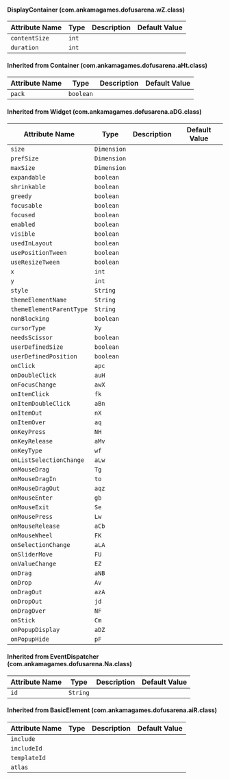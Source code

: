 #### DisplayContainer (com.ankamagames.dofusarena.wZ.class)

| Attribute Name | Type | Description | Default Value |
|-----|----|---|---|
|``contentSize``|``int``|        |        |
|``duration``|``int``|        |        |
#### Inherited from Container (com.ankamagames.dofusarena.aHt.class)

| Attribute Name | Type | Description | Default Value |
|-----|----|---|---|
|``pack``|``boolean``|        |        |
#### Inherited from Widget (com.ankamagames.dofusarena.aDG.class)

| Attribute Name | Type | Description | Default Value |
|-----|----|---|---|
|``size``|``Dimension``|        |        |
|``prefSize``|``Dimension``|        |        |
|``maxSize``|``Dimension``|        |        |
|``expandable``|``boolean``|        |        |
|``shrinkable``|``boolean``|        |        |
|``greedy``|``boolean``|        |        |
|``focusable``|``boolean``|        |        |
|``focused``|``boolean``|        |        |
|``enabled``|``boolean``|        |        |
|``visible``|``boolean``|        |        |
|``usedInLayout``|``boolean``|        |        |
|``usePositionTween``|``boolean``|        |        |
|``useResizeTween``|``boolean``|        |        |
|``x``|``int``|        |        |
|``y``|``int``|        |        |
|``style``|``String``|        |        |
|``themeElementName``|``String``|        |        |
|``themeElementParentType``|``String``|        |        |
|``nonBlocking``|``boolean``|        |        |
|``cursorType``|``Xy``|        |        |
|``needsScissor``|``boolean``|        |        |
|``userDefinedSize``|``boolean``|        |        |
|``userDefinedPosition``|``boolean``|        |        |
|``onClick``|``apc``|        |        |
|``onDoubleClick``|``auH``|        |        |
|``onFocusChange``|``awX``|        |        |
|``onItemClick``|``fk``|        |        |
|``onItemDoubleClick``|``aBn``|        |        |
|``onItemOut``|``nX``|        |        |
|``onItemOver``|``aq``|        |        |
|``onKeyPress``|``NH``|        |        |
|``onKeyRelease``|``aMv``|        |        |
|``onKeyType``|``wf``|        |        |
|``onListSelectionChange``|``aLw``|        |        |
|``onMouseDrag``|``Tg``|        |        |
|``onMouseDragIn``|``to``|        |        |
|``onMouseDragOut``|``aqz``|        |        |
|``onMouseEnter``|``gb``|        |        |
|``onMouseExit``|``Se``|        |        |
|``onMousePress``|``Lw``|        |        |
|``onMouseRelease``|``aCb``|        |        |
|``onMouseWheel``|``FK``|        |        |
|``onSelectionChange``|``aLA``|        |        |
|``onSliderMove``|``FU``|        |        |
|``onValueChange``|``EZ``|        |        |
|``onDrag``|``aNB``|        |        |
|``onDrop``|``Av``|        |        |
|``onDragOut``|``azA``|        |        |
|``onDropOut``|``jd``|        |        |
|``onDragOver``|``NF``|        |        |
|``onStick``|``Cm``|        |        |
|``onPopupDisplay``|``aDZ``|        |        |
|``onPopupHide``|``pF``|        |        |
#### Inherited from EventDispatcher (com.ankamagames.dofusarena.Na.class)

| Attribute Name | Type | Description | Default Value |
|-----|----|---|---|
|``id``|``String``|        |        |
#### Inherited from BasicElement (com.ankamagames.dofusarena.aiR.class)

| Attribute Name | Type | Description | Default Value |
|-----|----|---|---|
|``include``||        |        |# 0
|``includeId``||        |        |# 0
|``templateId``||        |        |# 0
|``atlas``||        |        |# 0
